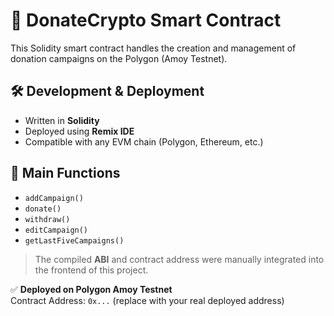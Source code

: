 # 📄 DonateCrypto Smart Contract

This Solidity smart contract handles the creation and management of donation campaigns on the Polygon (Amoy Testnet).

## 🛠️ Development & Deployment

- Written in **Solidity**
- Deployed using **Remix IDE**
- Compatible with any EVM chain (Polygon, Ethereum, etc.)

## 📌 Main Functions

- `addCampaign()`
- `donate()`
- `withdraw()`
- `editCampaign()`
- `getLastFiveCampaigns()`

> The compiled **ABI** and contract address were manually integrated into the frontend of this project.

✅ **Deployed on Polygon Amoy Testnet**  
Contract Address: `0x...` (replace with your real deployed address)
